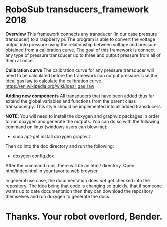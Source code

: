 # RoboSub transducers_framework 2018
<B>Overview</B>
This framework connects any transducer (in our case pressure transducer) to a raspberry pi. The program is able to convert the voltage output into pressure using the relationship between voltage and pressure obtained from a calibration curve. The goal of this framework is connect any type of pressure transducer up to three and output pressure from all of them at once. 

<B>Calibration curve</B> 
The calibration curve for any pressure transducer will need to be calculated before the framework can output pressure. Use the Ideal gas law to calculate the calibration curve. https://en.wikipedia.org/wiki/Ideal_gas_law

<B>Adding new components</B>
All transducers that have been added thus far extend the global variables and functions from the parent class transducer.py. This style should be implemented into all added transducers.





<B>NOTE</B>:  You will need to install the doxygen and graphviz packages in order to run doxygen and generate the outputs.  You can do so with the following command on linux (windows users can blow me):

-  sudo apt-get install doxygen graphviz

Then cd into the doc directory and run the following:
  
-  doxygen config.dox

After the command runs, there will be an html/ directory.  Open html/index.html in your favorite web browser.

In general use case, the documentation does <I>not</I> get checked into the repository.  The idea being that code is changing so quickly, that if someone wants up to date documentation then they can download the repository themselves and run doxygen to generate the docs.

# Thanks. Your robot overlord, Bender.

